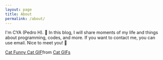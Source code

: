 ```yaml
---
layout: page
title: About
permalink: /about/
---
```


I'm CYA (Pedro H). 👋
In this blog, I will share moments of my life and things about programming, codes, and more. If you want to contact me, you can use email.
Nice to meet you! 🤝




<div class="tenor-gif-embed" data-postid="14796708" data-share-method="host" data-aspect-ratio="0.8" data-width="100%"><a href="https://tenor.com/view/cat-funny-cat-pc-cat-reading-workaholics-gif-14796708">Cat Funny Cat GIF</a>from <a href="https://tenor.com/search/cat-gifs">Cat GIFs</a></div> <script type="text/javascript" async src="https://tenor.com/embed.js"></script>



